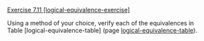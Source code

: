 [Exercise 7.11 \[logical-equivalence-exercise\]](ex_11/)

Using a method of your choice, verify
each of the equivalences in
Table \[logical-equivalence-table\] (page [logical-equivalence-table](#/)).
